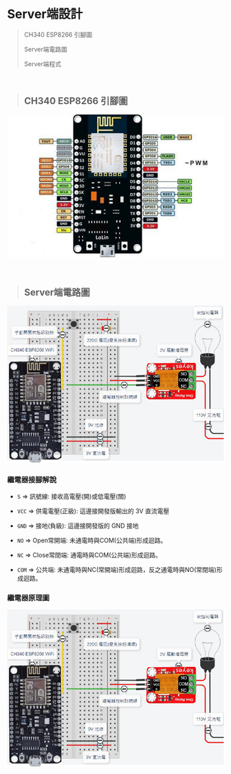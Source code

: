 # Server端設計

> CH340 ESP8266 引腳圖 
> 
> Server端電路圖
> 
> Server端程式

<br/>


> ## CH340 ESP8266 引腳圖


<center>

![](https://raw.githubusercontent.com/alsk1369854/Ming_Home_Google_Sites/master/Technical_Article/物聯網/WiFi%20智能家電開關/images/CH340_ESP8266_IO_引角圖.jpg)
</center>

<br/>

> ## Server端電路圖

<center>

![](https://raw.githubusercontent.com/alsk1369854/Ming_Home_Google_Sites/master/Technical_Article/物聯網/WiFi%20智能家電開關/images/電路圖.png)
</center>

### 繼電器接腳解說
+ `S` => 訊號線: 接收高電壓(開)或低電壓(關)
+ `VCC` => 供電電壓(正級): 這邊接開發版輸出的 3V 直流電壓
+ `GND` => 接地(負級): 這邊接開發版的 GND 接地

+ `NO` => Open常開端: 未通電時與COM(公共端)形成迴路。
+ `NC` => Close常閉端: 通電時與COM(公共端)形成迴路。
+ `COM` => 公共端: 未通電時與NC(常開端)形成迴路，反之通電時與NO(常閉端)形成迴路。

### 繼電器原理圖

<center>

![](https://raw.githubusercontent.com/alsk1369854/Ming_Home_Google_Sites/master/Technical_Article/物聯網/WiFi%20智能家電開關/images/電路圖.png)
</center>